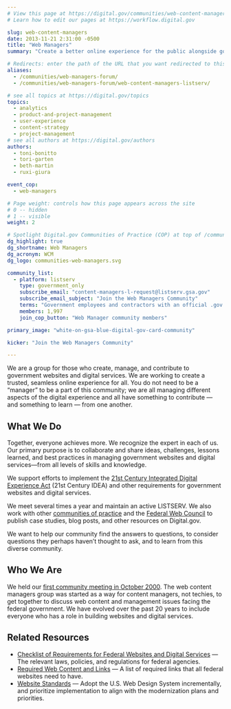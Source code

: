 ```yaml
---
# View this page at https://digital.gov/communities/web-content-managers
# Learn how to edit our pages at https://workflow.digital.gov

slug: web-content-managers
date: 2013-11-21 2:31:00 -0500
title: "Web Managers"
summary: "Create a better online experience for the public alongside government web content managers."

# Redirects: enter the path of the URL that you want redirected to this page
aliases:
  - /communities/web-managers-forum/
  - /communities/web-managers-forum/web-content-managers-listserv/

# see all topics at https://digital.gov/topics
topics:
  - analytics
  - product-and-project-management
  - user-experience
  - content-strategy
  - project-management
# see all authors at https://digital.gov/authors
authors:
  - toni-bonitto
  - tori-garten
  - beth-martin
  - ruxi-giura

event_cop:
  - web-managers

# Page weight: controls how this page appears across the site
# 0 -- hidden
# 1 -- visible
weight: 2

# Spotlight Digital.gov Communities of Practice (COP) at top of /communities
dg_highlight: true
dg_shortname: Web Managers
dg_acronym: WCM
dg_logo: communities-web-managers.svg

community_list:
  - platform: listserv
    type: government_only
    subscribe_email: "content-managers-l-request@listserv.gsa.gov"
    subscribe_email_subject: "Join the Web Managers Community"
    terms: "Government employees and contractors with an official .gov or .mil email are eligible to join."
    members: 1,997
    join_cop_button: "Web Manager community members"

primary_image: "white-on-gsa-blue-digital-gov-card-community"

kicker: "Join the Web Managers Community"

---
```


We are a group for those who create, manage, and contribute to government websites and digital services. We are working to create a trusted, seamless online experience for all. You do not need to be a “manager” to be a part of this community; we are all managing different aspects of the digital experience and all have something to contribute — and something to learn — from one another.

## What We Do

Together, everyone achieves more. We recognize the expert in each of us. Our primary purpose is to collaborate and share ideas, challenges, lessons learned, and best practices in managing government websites and digital services—from all levels of skills and knowledge.

We support efforts to implement the [21st Century Integrated Digital Experience Act](https://digital.gov/resources/21st-century-integrated-digital-experience-act/) (21st Century IDEA) and other requirements for government websites and digital services.

We meet several times a year and maintain an active LISTSERV. We also work with other [communities of practice](https://digital.gov/communities) and the [Federal Web Council](https://digital.gov/resources/federal-web-council/) to publish case studies, blog posts, and other resources on Digital.gov.

We want to help our community find the answers to questions, to consider questions they perhaps haven’t thought to ask, and to learn from this diverse community.

## Who We Are

We held our [first community meeting in October 2000](https://web.archive.org/web/20010609224356/http://www.hud.gov/library/bookshelf15/webcontentmgr.cfm). The web content managers group was started as a way for content managers, not techies, to get together to discuss web content and management issues facing the federal government. We have evolved over the past 20 years to include everyone who has a role in building websites and digital services.

## Related Resources

- [Checklist of Requirements for Federal Websites and Digital Services](https://www.digitalgov.gov/resources/checklist-of-requirements-for-federal-digital-services/) — The relevant laws, policies, and regulations for federal agencies.
- [Required Web Content and Links](https://digital.gov/resources/required-web-content-and-links/?dg) — A list of required links that all federal websites need to have.
- [Website Standards](https://designsystem.digital.gov/website-standards/) — Adopt the U.S. Web Design System incrementally, and prioritize implementation to align with the modernization plans and priorities.
